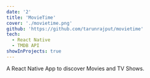 ```yaml
---
date: '2'
title: 'MovieTime'
cover: './movietime.png'
github: 'https://github.com/tarunrajput/movietime'
tech:
  - React Native
  - TMDB API
showInProjects: true
---
```


A React Native App to discover Movies and TV Shows.
